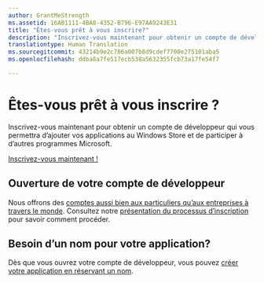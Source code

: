 ```yaml
---
author: GrantMeStrength
ms.assetid: 16AB1111-4BA8-4352-B796-E97AA9243E31
title: "Êtes-vous prêt à vous inscrire?"
description: "Inscrivez-vous maintenant pour obtenir un compte de développeur qui vous permettra d’ajouter vos applications au Windows Store et de participer à d’autres programmes Microsoft."
translationtype: Human Translation
ms.sourcegitcommit: 43214b9e2c786a007b8d9cdef7700e275101aba5
ms.openlocfilehash: ddba8a7fe517ecb538a5632355fcb73a17fe54f7

---
```

# Êtes-vous prêt à vous inscrire ?

Inscrivez-vous maintenant pour obtenir un compte de développeur qui vous permettra d’ajouter vos applications au Windows Store et de participer à d’autres programmes Microsoft.

[Inscrivez-vous maintenant !](http://go.microsoft.com/fwlink/p/?LinkId=615100)

## Ouverture de votre compte de développeur

Nous offrons des [comptes aussi bien aux particuliers qu’aux entreprises à travers le monde](../publish/account-types-locations-and-fees.md). Consultez notre [présentation du processus d’inscription](../publish/opening-a-developer-account.md) pour savoir comment procéder.

## Besoin d’un nom pour votre application?

Dès que vous ouvrez votre compte de développeur, vous pouvez [créer votre application en réservant un nom](https://msdn.microsoft.com/library/windows/apps/JJ657967).




<!--HONumber=Aug16_HO3-->


